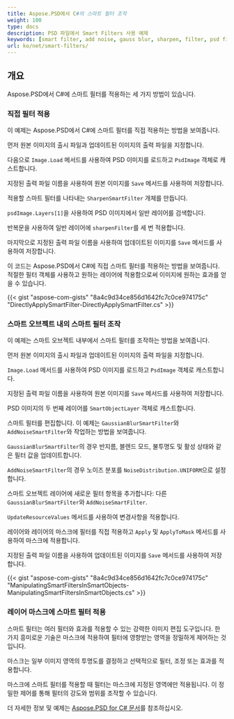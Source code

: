 ```yaml
---
title: Aspose.PSD에서 C#의 스마트 필터 조작
weight: 100
type: docs
description: PSD 파일에서 Smart Filters 사용 예제
keywords: [smart filter, add noise, gauss blur, sharpen, filter, psd filter, psd api, C#, csharp, code sample]
url: ko/net/smart-filters/
---
```


## 개요

Aspose.PSD에서 C#에 스마트 필터를 적용하는 세 가지 방법이 있습니다.

### 직접 필터 적용

이 예제는 Aspose.PSD에서 C#에 스마트 필터를 직접 적용하는 방법을 보여줍니다.

먼저 원본 이미지의 출시 파일과 업데이트된 이미지의 출력 파일을 지정합니다.

다음으로 `Image.Load` 메서드를 사용하여 PSD 이미지를 로드하고 `PsdImage` 객체로 캐스트합니다.

지정된 출력 파일 이름을 사용하여 원본 이미지를 `Save` 메서드를 사용하여 저장합니다.

적용할 스마트 필터를 나타내는 `SharpenSmartFilter` 개체를 만듭니다.

`psdImage.Layers[1]`을 사용하여 PSD 이미지에서 일반 레이어를 검색합니다.

반복문을 사용하여 일반 레이어에 `sharpenFilter`를 세 번 적용합니다.

마지막으로 지정된 출력 파일 이름을 사용하여 업데이트된 이미지를 `Save` 메서드를 사용하여 저장합니다.

이 코드는 Aspose.PSD에서 C#에 직접 스마트 필터를 적용하는 방법을 보여줍니다. 적절한 필터 객체를 사용하고 원하는 레이어에 적용함으로써 이미지에 원하는 효과를 얻을 수 있습니다.

{{< gist "aspose-com-gists" "8a4c9d34ce856d1642fc7c0ce974175c" "DirectlyApplySmartFilter-DirectlyApplySmartFilter.cs" >}}

### 스마트 오브젝트 내의 스마트 필터 조작

이 예제는 스마트 오브젝트 내부에서 스마트 필터를 조작하는 방법을 보여줍니다.

먼저 원본 이미지의 출시 파일과 업데이트된 이미지의 출력 파일을 지정합니다.

`Image.Load` 메서드를 사용하여 PSD 이미지를 로드하고 `PsdImage` 객체로 캐스트합니다.

지정된 출력 파일 이름을 사용하여 원본 이미지를 `Save` 메서드를 사용하여 저장합니다.

PSD 이미지의 두 번째 레이어를 `SmartObjectLayer` 객체로 캐스트합니다.

스마트 필터를 편집합니다. 이 예제는 `GaussianBlurSmartFilter`와 `AddNoiseSmartFilter`와 작업하는 방법을 보여줍니다.

`GaussianBlurSmartFilter`의 경우 반지름, 블렌드 모드, 불투명도 및 활성 상태와 같은 필터 값을 업데이트합니다.

`AddNoiseSmartFilter`의 경우 노이즈 분포를 `NoiseDistribution.UNIFORM`으로 설정합니다.

스마트 오브젝트 레이어에 새로운 필터 항목을 추가합니다: 다른 `GaussianBlurSmartFilter`와 `AddNoiseSmartFilter`.

`UpdateResourceValues` 메서드를 사용하여 변경사항을 적용합니다.

레이어와 레이어의 마스크에 필터를 직접 적용하고 `Apply` 및 `ApplyToMask` 메서드를 사용하여 마스크에 적용합니다.

지정된 출력 파일 이름을 사용하여 업데이트된 이미지를 `Save` 메서드를 사용하여 저장합니다.

{{< gist "aspose-com-gists" "8a4c9d34ce856d1642fc7c0ce974175c" "ManipulatingSmartFiltersInSmartObjects-ManipulatingSmartFiltersInSmartObjects.cs" >}}

### 레이어 마스크에 스마트 필터 적용

스마트 필터는 여러 필터와 효과를 적용할 수 있는 강력한 이미지 편집 도구입니다. 한 가지 흥미로운 기술은 마스크에 적용하여 필터에 영향받는 영역을 정밀하게 제어하는 것입니다.

마스크는 일부 이미지 영역의 투명도를 결정하고 선택적으로 필터, 조정 또는 효과를 적용합니다.

마스크에 스마트 필터를 적용할 때 필터는 마스크에 지정된 영역에만 적용됩니다. 이 정밀한 제어를 통해 필터의 강도와 범위를 조작할 수 있습니다.

더 자세한 정보 및 예제는 [Aspose.PSD for C# 문서](https://docs.aspose.com/psd/net/)를 참조하십시오.
